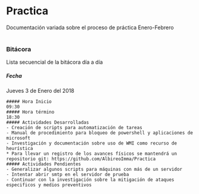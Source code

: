 # Practica
Documentación variada sobre el proceso de práctica Enero-Febrero
</br>
</br>
### Bitácora
Lista secuencial de la bitácora día a día
</br>
##### Fecha
Jueves 3 de Enero del 2018
```
##### Hora Inicio
09:30
##### Hora término
18:30
##### Actividades Desarrolladas
- Creación de scripts para automatización de tareas
- Manual de procedimiento para bloqueo de powershell y aplicaciones de microsoft
- Investigación y documentación sobre uso de WMI como recurso de heurística
* Para llevar un registro de los avances físicos se mantendrá un repositorio git: https://github.com/AlbireoImma/Practica
##### Actividades Pendientes 
- Generalizar algunos scripts para máquinas con más de un servidor
- Intentar abrir smtp en el servidor de prueba
- Continuar con la investigación sobre la mitigación de ataques especificos y medios preventivos
```
